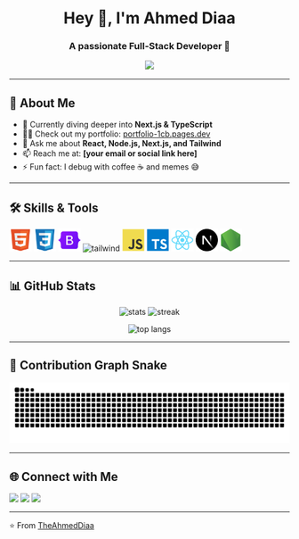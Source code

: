 <!-- Profile README for TheAhmedDiaa -->

<h1 align="center">Hey 👋, I'm Ahmed Diaa</h1>
<h3 align="center">A passionate Full-Stack Developer 🚀</h3>

<!-- Typing Animation -->
<p align="center">
  <a href="https://github.com/TheAhmedDiaa">
    <img src="https://readme-typing-svg.herokuapp.com?size=24&color=F77272&center=true&vCenter=true&width=600&lines=Full-Stack+Developer;React+%7C+Next.js+%7C+Node.js;Loves+TypeScript+❤️;Always+Learning+New+Things+✨">
  </a>
</p>

---

## 🚀 About Me
- 🌱 Currently diving deeper into **Next.js & TypeScript**  
- 👨‍💻 Check out my portfolio: [portfolio-1cb.pages.dev](https://portfolio-1cb.pages.dev/)  
- 💬 Ask me about **React, Node.js, Next.js, and Tailwind**  
- 📫 Reach me at: **[your email or social link here]**  
- ⚡ Fun fact: I debug with coffee ☕ and memes 😅  

---

## 🛠️ Skills & Tools
<p align="left">
  <img src="https://raw.githubusercontent.com/devicons/devicon/master/icons/html5/html5-original.svg" alt="html5" width="40" height="40"/>
  <img src="https://raw.githubusercontent.com/devicons/devicon/master/icons/css3/css3-original.svg" alt="css3" width="40" height="40"/>
  <img src="https://raw.githubusercontent.com/devicons/devicon/master/icons/bootstrap/bootstrap-original.svg" alt="bootstrap" width="40" height="40"/>
  <img src="https://www.vectorlogo.zone/logos/tailwindcss/tailwindcss-icon.svg" alt="tailwind" width="40" height="40"/>
  <img src="https://raw.githubusercontent.com/devicons/devicon/master/icons/javascript/javascript-original.svg" alt="javascript" width="40" height="40"/>
  <img src="https://raw.githubusercontent.com/devicons/devicon/master/icons/typescript/typescript-original.svg" alt="typescript" width="40" height="40"/>
  <img src="https://raw.githubusercontent.com/devicons/devicon/master/icons/react/react-original.svg" alt="react" width="40" height="40"/>
  <img src="https://raw.githubusercontent.com/devicons/devicon/master/icons/nextjs/nextjs-original.svg" alt="nextjs" width="40" height="40"/>
  <img src="https://raw.githubusercontent.com/devicons/devicon/master/icons/nodejs/nodejs-original.svg" alt="nodejs" width="40" height="40"/>
</p>

---

## 📊 GitHub Stats
<p align="center">
  <img src="https://github-readme-stats.vercel.app/api?username=TheAhmedDiaa&show_icons=true&theme=radical" alt="stats" height="165"/>
  <img src="https://github-readme-streak-stats.herokuapp.com/?user=TheAhmedDiaa&theme=radical" alt="streak" height="165"/>
</p>

<p align="center">
  <img src="https://github-readme-stats.vercel.app/api/top-langs/?username=TheAhmedDiaa&layout=compact&theme=radical" alt="top langs"/>
</p>

---

## 🐍 Contribution Graph Snake
<p align="center">
  <img src="https://github.com/TheAhmedDiaa/TheAhmedDiaa/blob/output/github-contribution-grid-snake.svg" alt="snake animation"/>
</p>

---

## 🌐 Connect with Me
<p align="left">
  <a href="https://portfolio-1cb.pages.dev/" target="blank"><img src="https://img.shields.io/badge/Portfolio-%2312100E.svg?&style=for-the-badge&logo=react&logoColor=white" /></a>
  <a href="https://github.com/TheAhmedDiaa" target="blank"><img src="https://img.shields.io/badge/GitHub-100000?style=for-the-badge&logo=github&logoColor=white" /></a>
  <a href="https://www.linkedin.com/in/ahmed-diaa-front-end" target="blank"><img src="https://img.shields.io/badge/LinkedIn-%230077B5.svg?&style=for-the-badge&logo=linkedin&logoColor=white" /></a>
</p>

---

⭐️ From [TheAhmedDiaa](https://github.com/TheAhmedDiaa)
